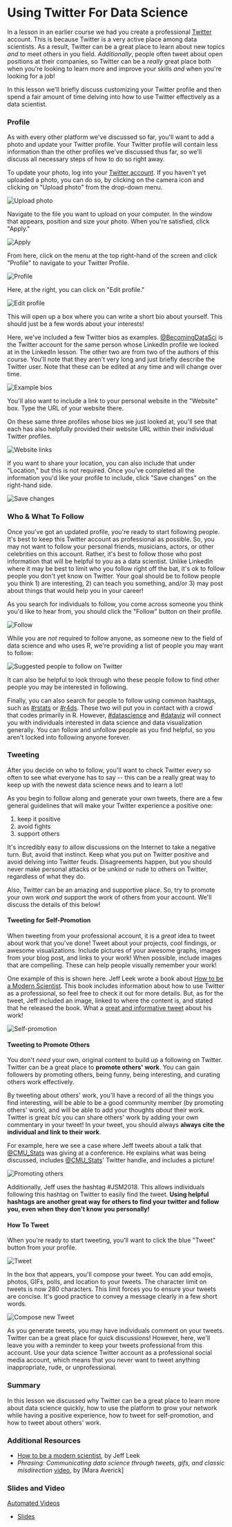 # Using Twitter For Data Science

In a lesson in an earlier course we had you create a professional [Twitter](www.twitter.com) account. This is because Twitter is a very active place among data scientists. As a result, Twitter can be a great place to learn about new topics *and* to meet others in you field. *Additionally*, people often tweet about open positions at their companies, so Twitter can be a *really* great place both when you're looking to learn more and improve your skills *and* when you're looking for a job!

In this lesson we'll briefly discuss customizing your Twitter profile and then spend a fair amount of time delving into how to use Twitter effectively as a data scientist.

### Profile

As with every other platform we've discussed so far, you'll want to add a photo and update your Twitter profile. Your Twitter profile will contain less information than the other profiles we've discussed thus far, so we'll discuss all necessary steps of how to do so right away.

To update your photo, log into your [Twitter account](www.twitter.com). If you haven't yet uploaded a photo, you can do so, by clicking on the camera icon and clicking on "Upload photo" from the drop-down menu.


![Upload photo](https://docs.google.com/presentation/d/1iJ_ONxlP8SBZK6oAoeP7regVVmT5l9FIuZkMjAd-Y8Q/export/png?id=1iJ_ONxlP8SBZK6oAoeP7regVVmT5l9FIuZkMjAd-Y8Q&pageid=g3a45d4729b_0_0)

Navigate to the file you want to upload on your computer. In the window that appears, position and size your photo. When you're satisfied, click "Apply."


![Apply](https://docs.google.com/presentation/d/1iJ_ONxlP8SBZK6oAoeP7regVVmT5l9FIuZkMjAd-Y8Q/export/png?id=1iJ_ONxlP8SBZK6oAoeP7regVVmT5l9FIuZkMjAd-Y8Q&pageid=g40039f2b2d_0_2)

From here, click on the menu at the top right-hand of the screen and click "Profile" to navigate to your Twitter Profile.


![Profile](https://docs.google.com/presentation/d/1iJ_ONxlP8SBZK6oAoeP7regVVmT5l9FIuZkMjAd-Y8Q/export/png?id=1iJ_ONxlP8SBZK6oAoeP7regVVmT5l9FIuZkMjAd-Y8Q&pageid=g40039f2b2d_0_9)

Here, at the right, you can click on "Edit profile."


![Edit profile](https://docs.google.com/presentation/d/1iJ_ONxlP8SBZK6oAoeP7regVVmT5l9FIuZkMjAd-Y8Q/export/png?id=1iJ_ONxlP8SBZK6oAoeP7regVVmT5l9FIuZkMjAd-Y8Q&pageid=g40039f2b2d_0_15)

This will open up a box where you can write a short bio about yourself. This should just be a few words about your interests!

Here, we've included a few Twitter bios as examples. [@BecomingDataSci](https://twitter.com/BecomingDataSci?lang=en) is the Twitter account for the same person whose LinkedIn profile we looked at in the LinkedIn lesson. The other two are from two of the authors of this course. You'll note that they aren't very long and just briefly describe the Twitter user. Note that these can be edited at any time and will change over time.


![Example bios](https://docs.google.com/presentation/d/1iJ_ONxlP8SBZK6oAoeP7regVVmT5l9FIuZkMjAd-Y8Q/export/png?id=1iJ_ONxlP8SBZK6oAoeP7regVVmT5l9FIuZkMjAd-Y8Q&pageid=g40039f2b2d_0_25)

You'll also want to include a link to your personal website in the "Website" box.  Type the URL of your website there.

On these same three profiles whose bios we just looked at, you'll see that each has also helpfully provided their website URL within their individual Twitter profiles.


![Website links](https://docs.google.com/presentation/d/1iJ_ONxlP8SBZK6oAoeP7regVVmT5l9FIuZkMjAd-Y8Q/export/png?id=1iJ_ONxlP8SBZK6oAoeP7regVVmT5l9FIuZkMjAd-Y8Q&pageid=g40039f2b2d_0_37)

If you want to share your location, you can also include that under "Location," but this is not required. Once you've completed all the information you'd like your profile to include, click "Save changes" on the right-hand side.


![Save changes](https://docs.google.com/presentation/d/1iJ_ONxlP8SBZK6oAoeP7regVVmT5l9FIuZkMjAd-Y8Q/export/png?id=1iJ_ONxlP8SBZK6oAoeP7regVVmT5l9FIuZkMjAd-Y8Q&pageid=g40039f2b2d_0_32)

### Who & What To Follow

Once you've got an updated profile, you're ready to start following people. It's best to keep this Twitter account as professional as possible. So, you may not want to follow your personal friends, musicians, actors, or other celebrities on this account. Rather, it's best to follow those who post information that will be helpful to you as a data scientist. Unlike LinkedIn where it may be best to limit who you follow right off the bat, it's ok to follow people you don't yet know on Twitter. Your goal should be to follow people you think 1) are interesting, 2) can teach you something, and/or 3) may post about things that would help you in your career!

As you search for individuals to follow, you come across someone you think you'd like to hear from, you should click the "Follow" button on their profile.


![Follow](https://docs.google.com/presentation/d/1iJ_ONxlP8SBZK6oAoeP7regVVmT5l9FIuZkMjAd-Y8Q/export/png?id=1iJ_ONxlP8SBZK6oAoeP7regVVmT5l9FIuZkMjAd-Y8Q&pageid=g40039f2b2d_0_60)

While you are *not* required to follow anyone,  as someone new to the field of data science and who uses R, we're providing a list of people you may want to follow:


![Suggested people to follow on Twitter](https://docs.google.com/presentation/d/1iJ_ONxlP8SBZK6oAoeP7regVVmT5l9FIuZkMjAd-Y8Q/export/png?id=1iJ_ONxlP8SBZK6oAoeP7regVVmT5l9FIuZkMjAd-Y8Q&pageid=g3f1c4ef3e3_0_0)

It can also be helpful to look through who these people follow to find other people you may be interested in following.

Finally, you can also search for people to follow using common hashtags, such as
[#rstats](https://twitter.com/search?q=%23rstats&src=typd) or [#r4ds](https://twitter.com/search?q=%23r4ds&src=typd). These two will put you in contact with a crowd that codes primarily in R. However, [#datascience](https://twitter.com/search?q=%23datascience&src=typd) and [#dataviz](https://twitter.com/search?q=%23dataviz&src=typd) will connect you with individuals interested in data science and data visualization generally. You can follow and unfollow people as you find helpful, so you aren't locked into following anyone forever.

### Tweeting

After you decide on who to follow, you'll want to check Twitter every so often to see what everyone has to say -- this can be a really great way to keep up with the newest data science news and to learn a lot!

As you begin to follow along and generate your own tweets, there are a few general guidelines that will make your Twitter experience a positive one:

1. keep it positive
2. avoid fights
3. support others

It's incredibly easy to allow discussions on the Internet to take a negative turn. But, avoid that instinct. Keep what you put on Twitter positive and avoid delving into Twitter feuds. Disagreements happen, but you should never make personal attacks or be unkind or rude to others on Twitter, regardless of what they do.

Also, Twitter can be an amazing and supportive place. So, try to promote your own work *and* support the work of others from your account. We'll discuss the details of this below!


#### Tweeting for Self-Promotion

When tweeting from your professional account, it is a *great* idea to tweet about work that you've done! Tweet about your projects, cool findings, or awesome visualizations. Include pictures of your awesome graphs, images from your blog post, and links to your work! When possible, include images that are compelling. These can help people visually remember your work!

One example of this is shown here. Jeff Leek wrote a book about [How to be a Modern Scientist](https://leanpub.com/modernscientist). This book includes information about how to use Twitter as a professional, so feel free to check it out for more details. But, as for the tweet, Jeff included an image, linked to where the content is, and stated that he released the book. What a [great and informative tweet](https://twitter.com/jtleek/status/718494461672734721) about his work!


![Self-promotion](https://docs.google.com/presentation/d/1iJ_ONxlP8SBZK6oAoeP7regVVmT5l9FIuZkMjAd-Y8Q/export/png?id=1iJ_ONxlP8SBZK6oAoeP7regVVmT5l9FIuZkMjAd-Y8Q&pageid=g40039f2b2d_0_78)

#### Tweeting to Promote Others

You don't *need* your own, original content to build up a following on Twitter. Twitter can be a great place to **promote others' work**. You can gain followers by promoting others, being funny, being interesting, and curating others work effectively.  

By tweeting about others' work, you'll have a record of all the things you find interesting, will be able to be a good community member (by promoting others' work), and will be able to add your thoughts *about* their work. Twitter is great b/c you can share others' work by adding your own commentary in your tweet! In your tweet, you should always **always cite the individual and link to their work**.

For example, here we see a case where Jeff tweets about a talk that [@CMU_Stats](https://twitter.com/CMU_Stats) was giving at a conference. He explains what was being discussed, includes [@CMU_Stats](https://twitter.com/CMU_Stats)' Twitter handle, and includes a picture!


![Promoting others](https://docs.google.com/presentation/d/1iJ_ONxlP8SBZK6oAoeP7regVVmT5l9FIuZkMjAd-Y8Q/export/png?id=1iJ_ONxlP8SBZK6oAoeP7regVVmT5l9FIuZkMjAd-Y8Q&pageid=g40039f2b2d_0_82)

Additionally, Jeff uses the hashtag #JSM2018. This allows individuals following this hashtag on Twitter to easily find the tweet. **Using helpful hashtags are another great way for others to find your twitter and follow you, even when they don't know you personally!**


#### How To Tweet

When you're ready to start tweeting, you'll want to click the blue "Tweet" button from your profile.


![Tweet](https://docs.google.com/presentation/d/1iJ_ONxlP8SBZK6oAoeP7regVVmT5l9FIuZkMjAd-Y8Q/export/png?id=1iJ_ONxlP8SBZK6oAoeP7regVVmT5l9FIuZkMjAd-Y8Q&pageid=g40039f2b2d_0_90)

In the box that appears, you'll compose your tweet. You can add emojis, photos, GIFs, polls, and location to your tweets. The character limit on tweets is now 280 characters. This limit forces you to ensure your tweets are concise. It's good practice to convey a message clearly in a few short words.

![Compose new Tweet](https://docs.google.com/presentation/d/1iJ_ONxlP8SBZK6oAoeP7regVVmT5l9FIuZkMjAd-Y8Q/export/png?id=1iJ_ONxlP8SBZK6oAoeP7regVVmT5l9FIuZkMjAd-Y8Q&pageid=g40039f2b2d_0_95)

As you generate tweets, you may have individuals comment on your tweets. Twitter can be a great place for quick discussions! However, here, we'll leave you with a reminder to keep your tweets professional from this account. Use your data science Twitter account as a professional social media account, which means that you never want to tweet anything inappropriate, rude, or unprofessional.


### Summary

In this lesson we discussed why Twitter can be a great place to learn more about data science quickly, how to use the platform to grow your network while having a positive experience, how to tweet for self-promotion, and how to tweet about others' work.

### Additional Resources

* [How to be a modern scientist](https://leanpub.com/modernscientist), by Jeff Leek
* _Phrasing: Communicating data science through tweets, gifs, and classic misdirection_ [video](https://rud.is/b/2018/08/27/simplifying-world-tile-grid-creation-with-geom_wtg/), by [Mara Averick]

### Slides and Video

[Automated Videos](https://www.youtube.com/watch?v=7Zw95c4bS2U)

* [Slides](https://docs.google.com/presentation/d/1iJ_ONxlP8SBZK6oAoeP7regVVmT5l9FIuZkMjAd-Y8Q/edit?usp=sharing)
